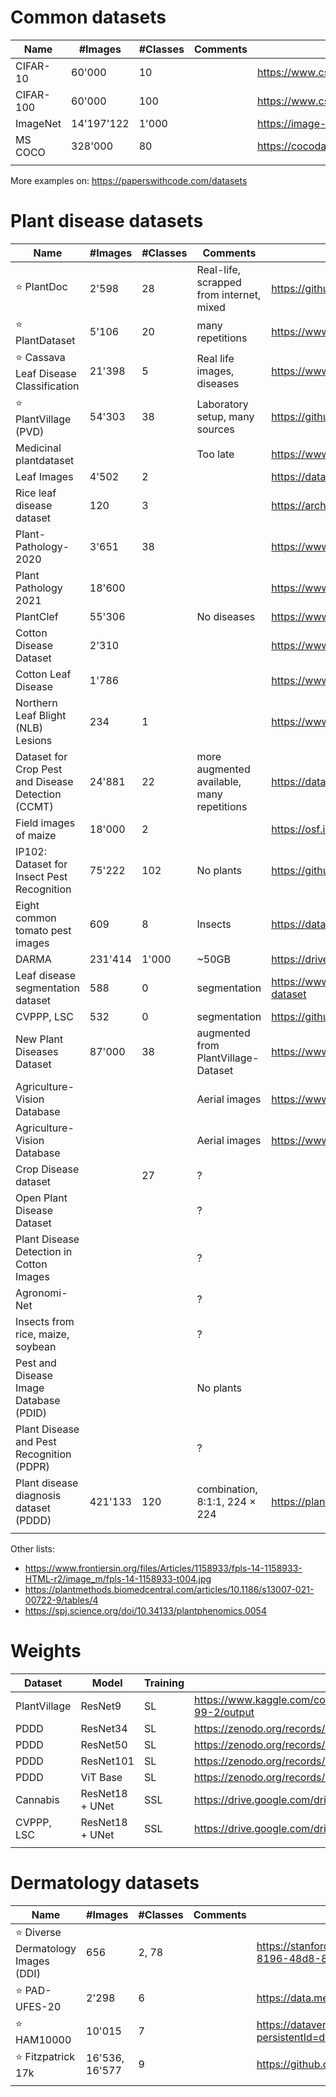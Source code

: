 # Common datasets

| Name      | #Images    | #Classes | Comments | Links                                       |
| --------- | ---------- | -------- | -------- | ------------------------------------------- |
| CIFAR-10  | 60'000     | 10       |          | https://www.cs.toronto.edu/~kriz/cifar.html |
| CIFAR-100 | 60'000     | 100      |          | https://www.cs.toronto.edu/~kriz/cifar.html |
| ImageNet  | 14'197'122 | 1'000    |          | https://image-net.org/index.php             |
| MS COCO   | 328'000    | 80       |          | https://cocodataset.org/                    |
|           |            |          |          |                                             |

More examples on: https://paperswithcode.com/datasets

# Plant disease datasets

| Name                                               | #Images | #Classes | Comments                                   | Link                                                                             |
| -------------------------------------------------- | ------- | -------- | ------------------------------------------ | -------------------------------------------------------------------------------- |
| ⭐ PlantDoc                                        | 2'598   | 28       | Real-life, scrapped from internet, mixed   | https://github.com/pratikkayal/PlantDoc-Dataset                                  |
| ⭐ PlantDataset                                    | 5'106   | 20       | many repetitions                           | https://www.kaggle.com/datasets/duggudurgesh/plantdataset                        |
| ⭐ Cassava Leaf Disease Classification             | 21'398  | 5        | Real life images, diseases                 | https://www.kaggle.com/competitions/cassava-leaf-disease-classification          |
| ⭐ PlantVillage (PVD)                              | 54'303  | 38       | Laboratory setup, many sources             | https://github.com/spMohanty/PlantVillage-Dataset                                |
| Medicinal plantdataset                             |         |          | Too late                                   | https://www.kaggle.com/datasets/samundersingh/plantdataset                       |
| Leaf Images                                        | 4'502   | 2        |                                            | https://data.mendeley.com/datasets/hb74ynkjcn/1                                  |
| Rice leaf disease dataset                          | 120     | 3        |                                            | https://archive.ics.uci.edu/ml/datasets/Rice+Leaf+Diseases                       |
| Plant-Pathology-2020                               | 3'651   | 38       |                                            | https://www.kaggle.com/c/plant-pathology-2020-fgvc7/data                         |
| Plant Pathology 2021                               | 18'600  |          |                                            | https://www.kaggle.com/competitions/plant-pathology-2021-fgvc8/data              |
| PlantClef                                          | 55'306  |          | No diseases                                | https://www.aicrowd.com/clef_tasks/83/task_dataset_files?challenge_id=1009       |
| Cotton Disease Dataset                             | 2'310   |          |                                            | https://www.kaggle.com/datasets/janmejaybhoi/cotton-disease-dataset              |
| Cotton Leaf Disease                                | 1'786   |          |                                            | https://www.kaggle.com/datasets/raaavan/cottonleafinfection                      |
| Northern Leaf Blight (NLB) Lesions                 | 234     | 1        |                                            | https://www.scidb.cn/en/c/p00001                                                 |
| Dataset for Crop Pest and Disease Detection (CCMT) | 24'881  | 22       | more augmented available, many repetitions | https://data.mendeley.com/datasets/bwh3zbpkpv/1                                  |
| Field images of maize                              | 18'000  | 2        |                                            | https://osf.io/p67rz/                                                            |
| IP102: Dataset for Insect Pest Recognition         | 75'222  | 102      | No plants                                  | https://github.com/xpwu95/IP102                                                  |
| Eight common tomato pest images                    | 609     | 8        | Insects                                    | https://data.mendeley.com/datasets/s62zm6djd2/1                                  |
| DARMA                                              | 231'414 | 1'000    | ~50GB                                      | https://drive.google.com/drive/folders/13bOuB7U15CgYMm1vrd0jgtOXFwMlHqXf         |
| Leaf disease segmentation dataset                  | 588     | 0        | segmentation                               | https://www.kaggle.com/datasets/fakhrealam9537/leaf-disease-segmentation-dataset |
| CVPPP, LSC                                         | 532     | 0        | segmentation                               | https://github.com/lxfhfut/Self-Supervised-Leaf-Segmentation                     |
| New Plant Diseases Dataset                         | 87'000  | 38       | augmented from PlantVillage-Dataset        | https://www.kaggle.com/datasets/vipoooool/new-plant-diseases-dataset/data        |
| Agriculture-Vision Database                        |         |          | Aerial images                              | https://www.agriculture-vision.com/agriculture-vision-2020/dataset               |
| Agriculture-Vision Database                        |         |          | Aerial images                              | https://www.agriculture-vision.com/agriculture-vision-2021/dataset-2021          |
| Crop Disease dataset                               |         | 27       | ?                                          |                                                                                  |
| Open Plant Disease Dataset                         |         |          | ?                                          |                                                                                  |
| Plant Disease Detection in Cotton Images           |         |          | ?                                          |                                                                                  |
| Agronomi-Net                                       |         |          | ?                                          |                                                                                  |
| Insects from rice, maize, soybean                  |         |          | ?                                          |                                                                                  |
| Pest and Disease Image Database (PDID)             |         |          | No plants                                  |                                                                                  |
| Plant Disease and Pest Recognition (PDPR)          |         |          | ?                                          |                                                                                  |
| Plant disease diagnosis dataset (PDDD)             | 421'133 | 120      | combination, 8:1:1, 224 × 224              | https://plantpad.samlab.cn/image_down.html                                       |
|                                                    |         |          |                                            |                                                                                  |

Other lists:

- https://www.frontiersin.org/files/Articles/1158933/fpls-14-1158933-HTML-r2/image_m/fpls-14-1158933-t004.jpg
- https://plantmethods.biomedcentral.com/articles/10.1186/s13007-021-00722-9/tables/4
- https://spj.science.org/doi/10.34133/plantphenomics.0054

# Weights

| Dataset      | Model           | Training | Link                                                                                     |
| ------------ | --------------- | -------- | ---------------------------------------------------------------------------------------- |
| PlantVillage | ResNet9         | SL       | https://www.kaggle.com/code/atharvaingle/plant-disease-classification-resnet-99-2/output |
| PDDD         | ResNet34        | SL       | https://zenodo.org/records/7890438                                                       |
| PDDD         | ResNet50        | SL       | https://zenodo.org/records/7890438                                                       |
| PDDD         | ResNet101       | SL       | https://zenodo.org/records/7890438                                                       |
| PDDD         | ViT Base        | SL       | https://zenodo.org/records/7890438                                                       |
| Cannabis     | ResNet18 + UNet | SSL      | https://drive.google.com/drive/folders/1zJBUnGh_A0xd4VZgkzx9ShC1XZ0ALaB6                 |
| CVPPP, LSC   | ResNet18 + UNet | SSL      | https://drive.google.com/drive/folders/1zJBUnGh_A0xd4VZgkzx9ShC1XZ0ALaB6                 |
|              |                 |          |                                                                                          |

# Dermatology datasets

| Name                                | #Images        | #Classes | Comments | Link                                                                                 |
| ----------------------------------- | -------------- | -------- | -------- | ------------------------------------------------------------------------------------ |
| ⭐ Diverse Dermatology Images (DDI) | 656            | 2, 78    |          | https://stanfordaimi.azurewebsites.net/datasets/35866158-8196-48d8-87bf-50dca81df965 |
| ⭐ PAD-UFES-20                      | 2'298          | 6        |          | https://data.mendeley.com/datasets/zr7vgbcyr2/1                                      |
| ⭐ HAM10000                         | 10'015         | 7        |          | https://dataverse.harvard.edu/dataset.xhtml?persistentId=doi:10.7910/DVN/DBW86T      |
| ⭐ Fitzpatrick 17k                  | 16'536, 16'577 | 9        |          | https://github.com/mattgroh/fitzpatrick17k                                           |
|                                     |                |          |          |                                                                                      |
